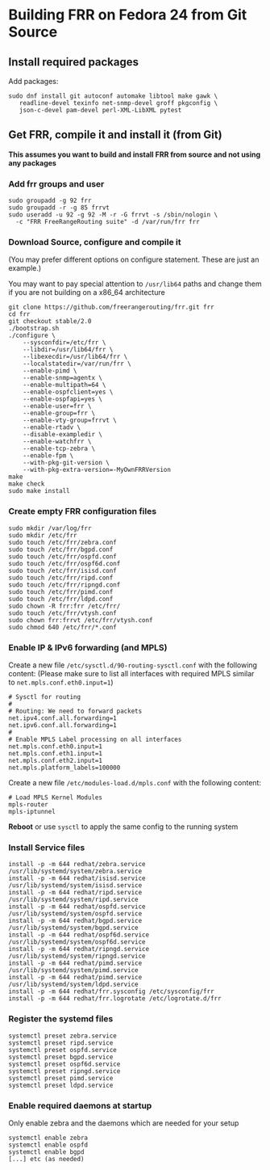 Building FRR on Fedora 24 from Git Source
=========================================

Install required packages
-------------------------

Add packages:

    sudo dnf install git autoconf automake libtool make gawk \
       readline-devel texinfo net-snmp-devel groff pkgconfig \
       json-c-devel pam-devel perl-XML-LibXML pytest

Get FRR, compile it and install it (from Git)
---------------------------------------------

**This assumes you want to build and install FRR from source and not 
using any packages**

### Add frr groups and user

    sudo groupadd -g 92 frr
    sudo groupadd -r -g 85 frrvt
    sudo useradd -u 92 -g 92 -M -r -G frrvt -s /sbin/nologin \
      -c "FRR FreeRangeRouting suite" -d /var/run/frr frr

### Download Source, configure and compile it
(You may prefer different options on configure statement. These are just 
an example.)

You may want to pay special attention to `/usr/lib64` paths and change 
them if you are not building on a x86_64 architecture

    git clone https://github.com/freerangerouting/frr.git frr
    cd frr
    git checkout stable/2.0
    ./bootstrap.sh
    ./configure \
        --sysconfdir=/etc/frr \
        --libdir=/usr/lib64/frr \
        --libexecdir=/usr/lib64/frr \
        --localstatedir=/var/run/frr \
        --enable-pimd \
        --enable-snmp=agentx \
        --enable-multipath=64 \
        --enable-ospfclient=yes \
        --enable-ospfapi=yes \
        --enable-user=frr \
        --enable-group=frr \
        --enable-vty-group=frrvt \
        --enable-rtadv \
        --disable-exampledir \
        --enable-watchfrr \
        --enable-tcp-zebra \
        --enable-fpm \
        --with-pkg-git-version \
        --with-pkg-extra-version=-MyOwnFRRVersion    
    make
    make check
    sudo make install

### Create empty FRR configuration files
    sudo mkdir /var/log/frr
    sudo mkdir /etc/frr
    sudo touch /etc/frr/zebra.conf
    sudo touch /etc/frr/bgpd.conf
    sudo touch /etc/frr/ospfd.conf
    sudo touch /etc/frr/ospf6d.conf
    sudo touch /etc/frr/isisd.conf
    sudo touch /etc/frr/ripd.conf
    sudo touch /etc/frr/ripngd.conf
    sudo touch /etc/frr/pimd.conf
    sudo touch /etc/frr/ldpd.conf
    sudo chown -R frr:frr /etc/frr/
    sudo touch /etc/frr/vtysh.conf
    sudo chown frr:frrvt /etc/frr/vtysh.conf
    sudo chmod 640 /etc/frr/*.conf

### Enable IP & IPv6 forwarding (and MPLS)

Create a new file `/etc/sysctl.d/90-routing-sysctl.conf` with the 
following content:
(Please make sure to list all interfaces with required MPLS similar 
to `net.mpls.conf.eth0.input=1`)

    # Sysctl for routing
    #
    # Routing: We need to forward packets
    net.ipv4.conf.all.forwarding=1
    net.ipv6.conf.all.forwarding=1
    #
    # Enable MPLS Label processing on all interfaces
    net.mpls.conf.eth0.input=1
    net.mpls.conf.eth1.input=1
    net.mpls.conf.eth2.input=1
    net.mpls.platform_labels=100000

Create a new file `/etc/modules-load.d/mpls.conf` with the following content:

    # Load MPLS Kernel Modules
    mpls-router
    mpls-iptunnel

**Reboot** or use `sysctl` to apply the same config to the running system

### Install Service files 
    install -p -m 644 redhat/zebra.service /usr/lib/systemd/system/zebra.service
    install -p -m 644 redhat/isisd.service /usr/lib/systemd/system/isisd.service
    install -p -m 644 redhat/ripd.service /usr/lib/systemd/system/ripd.service
    install -p -m 644 redhat/ospfd.service /usr/lib/systemd/system/ospfd.service
    install -p -m 644 redhat/bgpd.service /usr/lib/systemd/system/bgpd.service
    install -p -m 644 redhat/ospf6d.service /usr/lib/systemd/system/ospf6d.service
    install -p -m 644 redhat/ripngd.service /usr/lib/systemd/system/ripngd.service
    install -p -m 644 redhat/pimd.service /usr/lib/systemd/system/pimd.service
    install -p -m 644 redhat/pimd.service /usr/lib/systemd/system/ldpd.service
    install -p -m 644 redhat/frr.sysconfig /etc/sysconfig/frr
    install -p -m 644 redhat/frr.logrotate /etc/logrotate.d/frr

### Register the systemd files
    systemctl preset zebra.service
    systemctl preset ripd.service
    systemctl preset ospfd.service
    systemctl preset bgpd.service
    systemctl preset ospf6d.service
    systemctl preset ripngd.service
    systemctl preset pimd.service
    systemctl preset ldpd.service

### Enable required daemons at startup
Only enable zebra and the daemons which are needed for your setup

    systemctl enable zebra
    systemctl enable ospfd
    systemctl enable bgpd
    [...] etc (as needed)
